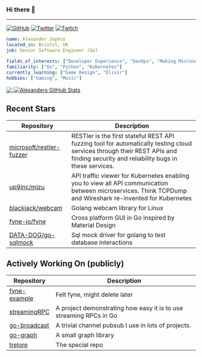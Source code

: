### Hi there 👋

---

<a href="https://github.com/trelore"><img src="https://img.shields.io/github/followers/trelore.svg?label=GitHub&style=social" alt="GitHub"></a>
<a href="https://twitter.com/AlexanderJophus"><img src="https://img.shields.io/twitter/follow/AlexanderJophus?label=Twitter&style=social" alt="Twitter"></a>
<a href="https://twitch.tv/dejophus"><img src="https://img.shields.io/twitch/status/dejophus?style=social" alt="Twitch"></a>

```yaml
name: Alexander Jophus
located_in: Bristol, UK
job: Senior Software Engineer (Go)

fields_of_interests: ["Developer Experience", "DevOps", "Making Microservices Go Zoom"]
familiarity: ["Go", "Python", "Kubernetes"]
currently_learning: ["Game Design", "Elixir"]
hobbies: ["Gaming", "Music"]
```

<a href="https://github.com/trelore/trelore">
  <img align="center" src="https://github-readme-stats.vercel.app/api/top-langs/?username=trelore&hide=java,html,tex&langs_count=3&theme=vision-friendly-dark" />
</a>
<a href="https://github.com/trelore/trelore">
  <img align="center" src="https://github-readme-stats.vercel.app/api?username=trelore&show_icons=true&line_height=27&count_private=true&theme=vision-friendly-dark" alt="Alexanders GitHub Stats" />
</a>

## Recent Stars
| Repository | Description |
|---|---|
| [microsoft/restler-fuzzer](https://www.github.com/microsoft/restler-fuzzer) | RESTler is the first stateful REST API fuzzing tool for automatically testing cloud services through their REST APIs and finding security and reliability bugs in these services. |
| [up9inc/mizu](https://www.github.com/up9inc/mizu) | API traffic viewer for Kubernetes enabling you to view all API communication between microservices. Think TCPDump and Wireshark re-invented for Kubernetes |
| [blackjack/webcam](https://www.github.com/blackjack/webcam) | Golang webcam library for Linux |
| [fyne-io/fyne](https://www.github.com/fyne-io/fyne) | Cross platform GUI in Go inspired by Material Design |
| [DATA-DOG/go-sqlmock](https://www.github.com/DATA-DOG/go-sqlmock) | Sql mock driver for golang to test database interactions |

## Actively Working On (publicly)
| Repository | Description |
|---|---|
| [fyne-example](https://www.github.com/trelore/fyne-example) | Felt fyne, might delete later |
| [streamingRPC](https://www.github.com/trelore/streamingRPC) | A project demonstrating how easy it is to use streaming RPCs in Go |
| [go-broadcast](https://www.github.com/trelore/go-broadcast) | A trivial channel pubsub I use in lots of projects. |
| [go-graph](https://www.github.com/trelore/go-graph) | A small graph library |
| [trelore](https://www.github.com/trelore/trelore) | The special repo |